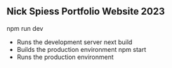 ## Nick Spiess Portfolio Website 2023

npm run dev
- Runs the development server
next build
- Builds the production environment
npm start
- Runs the production environment
